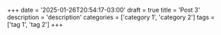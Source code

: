 +++
date = '2025-01-26T20:54:17-03:00'
draft = true
title = 'Post 3'
description = 'description'
categories = ['category 1', 'category 2']
tags = ['tag 1', 'tag 2']
+++
